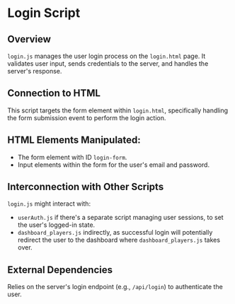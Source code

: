 # Login Script

## Overview
`login.js` manages the user login process on the `login.html` page. It validates user input, sends credentials to the server, and handles the server's response.

## Connection to HTML
This script targets the form element within `login.html`, specifically handling the form submission event to perform the login action.

## HTML Elements Manipulated:
- The form element with ID `login-form`.
- Input elements within the form for the user's email and password.

## Interconnection with Other Scripts
`login.js` might interact with:
- `userAuth.js` if there's a separate script managing user sessions, to set the user's logged-in state.
- `dashboard_players.js` indirectly, as successful login will potentially redirect the user to the dashboard where `dashboard_players.js` takes over.

## External Dependencies
Relies on the server's login endpoint (e.g., `/api/login`) to authenticate the user.
